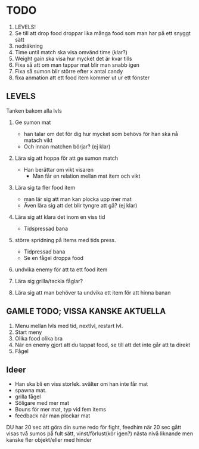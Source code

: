 # TODO

1. LEVELS!
2. Se till att drop food droppar lika många food som man har på ett snyggt sätt
3. nedräkning
4. Time until match ska visa omvänd time (klar?)
5. Weight gain ska visa hur mycket det är kvar tills
6. Fixa så att om man tappar mat blir man snabb igen
7. Fixa så sumon blir större efter x antal candy
8. fixa anmation att ett food item kommer ut ur ett fönster



## LEVELS
Tanken bakom alla lvls
1. Ge sumon mat
    - han talar om det för dig hur mycket som behövs för han ska nå matach vikt
    - Och innan matchen börjar? (ej klar)
2. Lära sig att hoppa för att ge sumon match
    -  Han berättar om vikt visaren
        - Man får en relation mellan mat item och vikt
3. Lära sig ta fler food item
    -  man lär sig att man kan plocka upp mer mat
    - Även lära sig att det blir tyngre att gå? (ej klar)
4. Lära sig att klara det inom en viss tid
    - Tidspressad bana

5. större spridning på Items med tids press.
    - Tidpressad bana
    - Se en fågel droppa food
7. undvika enemy för att ta ett food item
8. Lära sig grilla/tackla fåglar?
9. Lära sig att man behöver ta undvika ett item för att hinna banan



## GAMLE TODO; VISSA KANSKE AKTUELLA

1. Menu mellan lvls med tid, nextlvl, restart lvl.
2. Start meny
3. Olika food olika bra
4. När en enemy gjort att du tappat food, se till att det inte går att ta direkt
5. Fågel


## Ideer
- Han ska bli en viss storlek. svälter om han inte får mat
- spawna mat.
- grilla fågel
- Söligare med mer mat
- Bouns för mer mat, typ vid fem items
- feedback när man plockar mat



DU har 20 sec att göra din sume redo för fight, feedhim
när 20 sec gått visas två sumos på fult sätt, vinst/förlust(kör igen?)
nästa nivå liknande men kanske fler objekt/eller med hinder
